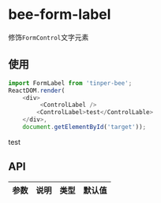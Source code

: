 # bee-form-label

修饰`FormControl`文字元素

## 使用

```js
import FormLabel from 'tinper-bee';
ReactDOM.render(
    <div>
         <ControlLabel />
        <ControlLabel>test</ControlLable>
    </div>,
    document.getElementById('target'));
```

test

## API

| 参数        | 说明                                       | 类型     | 默认值  |
| --------- | ---------------------------------------- | ------ | ---- |